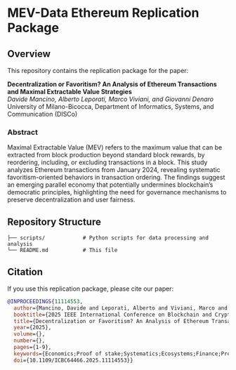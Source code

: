 # MEV-Data Ethereum Replication Package

## Overview

This repository contains the replication package for the paper:

**Decentralization or Favoritism? An Analysis of Ethereum Transactions and Maximal Extractable Value Strategies**  
*Davide Mancino, Alberto Leporati, Marco Viviani, and Giovanni Denaro*  
University of Milano-Bicocca, Department of Informatics, Systems, and Communication (DISCo)

### Abstract

Maximal Extractable Value (MEV) refers to the maximum value that can be extracted from block production beyond standard block rewards, by reordering, including, or excluding transactions in a block. This study analyzes Ethereum transactions from January 2024, revealing systematic favoritism-oriented behaviors in transaction ordering. The findings suggest an emerging parallel economy that potentially undermines blockchain’s democratic principles, highlighting the need for governance mechanisms to preserve decentralization and user fairness.

## Repository Structure

```
├── scripts/            # Python scripts for data processing and analysis
└── README.md           # This file
```

## Citation

If you use this replication package, please cite our paper:

```bibtex
@INPROCEEDINGS{11114553,
  author={Mancino, Davide and Leporati, Alberto and Viviani, Marco and Denaro, Giovanni},
  booktitle={2025 IEEE International Conference on Blockchain and Cryptocurrency (ICBC)}, 
  title={Decentralization or Favoritism? An Analysis of Ethereum Transactions and Maximal Extractable Value Strategies}, 
  year={2025},
  volume={},
  number={},
  pages={1-9},
  keywords={Economics;Proof of stake;Systematics;Ecosystems;Finance;Production;Decentralized applications;Blockchains;Protection;Standards;Blockchain;Maximal Extractable Value (MEV);Ethereum;Decentralization;Blockchain democracy},
  doi={10.1109/ICBC64466.2025.11114553}}
```
